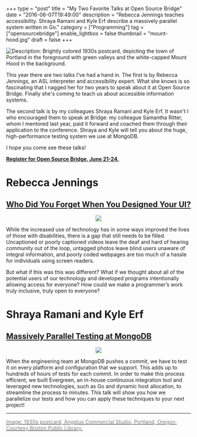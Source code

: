 +++
type = "post"
title = "My Two Favorite Talks at Open Source Bridge"
date = "2016-06-07T19:49:00"
description = "Rebecca Jennings teaches accessibility. Shraya Ramani and Kyle Erf describe a massively parallel system written in Go."
category = ["Programming"]
tag = ["opensourcebridge"]
enable_lightbox = false
thumbnail = "mount-hood.jpg"
draft = false
+++

<p><img alt="Description: Brightly colored 1930s postcard, depicting the town of Portland in the foreground with green valleys and the white-capped Mount Hood in the background." src="mount-hood.jpg" /></p>
<p>This year there are two talks I've had a hand in. The first is by Rebecca Jennings, an ASL interpreter and accessibility expert. What she knows is so fascinating that I nagged her for two years to speak about it at Open Source Bridge. Finally she's coming to teach us about accessible information systems.</p>
<p>The second talk is by my colleagues Shraya Ramani and Kyle Erf. It wasn't I who encouraged them to speak at Bridge: my colleague Samantha Ritter, whom I mentored last year, paid it forward and coached them through their application to the conference. Shraya and Kyle will tell you about the huge, high-performance testing system we use at MongoDB.</p>
<p>I hope you come see these talks!</p>
<p><strong><a href="https://www.eventbrite.com/e/open-source-bridge-2016-registration-22759978709">Register for Open Source Bridge, June 21-24.</a></strong></p>
<h1 id="rebecca-jennings">Rebecca Jennings</h1>
<h2 id="who-did-you-forget-when-you-designed-your-ui"><a href="http://opensourcebridge.org/sessions/1867">Who Did You Forget When You Designed Your UI?</a></h2>
<div style="text-align: center">
<img src="rebecca-jennings.jpg" style="align: auto">
</div>

<p>While the increased use of technology has in some ways improved the lives of those with disabilities, there is a gap that still needs to be filled. Uncaptioned or poorly captioned videos leave the deaf and hard of hearing community out of the loop, untagged photos leave blind users unaware of integral information, and poorly coded webpages are too much of a hassle for individuals using screen readers. </p>
<p>But what if this was this was different? What if we thought about all of the potential users of our technology and developed programs intentionally allowing access for everyone? How could we make a programmer’s work truly inclusive, truly open to everyone?</p>
<h1 id="shraya-ramani-and-kyle-erf">Shraya Ramani and Kyle Erf</h1>
<h2 id="massively-parallel-testing-at-mongodb"><a href="http://opensourcebridge.org/sessions/1816">Massively Parallel Testing at MongoDB</a></h2>
<div style="text-align: center">
<img src="kyle-erf-and-shraya-ramani.jpg" style="align: auto">
</div>

<p>When the engineering team at MongoDB pushes a commit, we have to test it on every platform and configuration that we support. This adds up to hundreds of hours of tests for each commit. In order to make this process efficient, we built Evergreen, an in-house continuous integration tool and leveraged new technologies, such as Go and dynamic host allocation, to streamline the process to minutes. This talk will show you how we parallelize our tests and how you can apply these techniques to your next project!</p>
<hr />
<p><a href="https://www.flickr.com/photos/boston_public_library/"><span style="color: gray">Image: 1930s postcard, Angelus Commercial Studio, Portland, Oregon. Courtesy Boston Public Library.</span></a></p>
